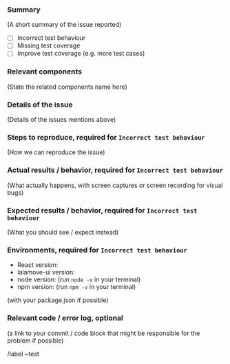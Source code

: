 <!--

Please put the short and descriptive title above

-->

### Summary

(A short summary of the issue reported)

- [ ] Incorrect test behaviour
- [ ] Missing test coverage
- [ ] Improve test coverage (e.g. more test cases)

### Relevant components

(State the related components name here)

### Details of the issue

(Details of the issues mentions above)

### Steps to reproduce, required for `Incorrect test behaviour`

(How we can reproduce the issue)

### Actual results / behavior, required for `Incorrect test behaviour`

(What actually happens, with screen captures or screen recording for visual bugs)

### Expected results / behavior, required for `Incorrect test behaviour`

(What you should see / expect instead)

### Environments, required for `Incorrect test behaviour`

* React version:
* lalamove-ui version:
* node version: (run `node -v` in your terminal)
* npm version: (run `npm -v` in your terminal)

(with your package.json if possible)

### Relevant code / error log, optional

(a link to your commit / code block that might be responsible for the problem if possible)

/label ~test
